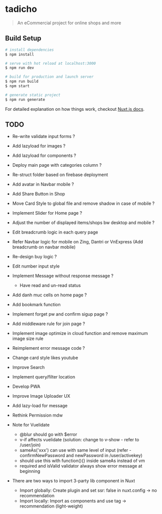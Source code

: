 # tadicho

> An eCommercial project for online shops and more

## Build Setup

``` bash
# install dependencies
$ npm install

# serve with hot reload at localhost:3000
$ npm run dev

# build for production and launch server
$ npm run build
$ npm start

# generate static project
$ npm run generate
```

For detailed explanation on how things work, checkout [Nuxt.js docs](https://nuxtjs.org).

## TODO

* Re-write validate input forms ?
* Add lazyload for images ?
* Add lazyload for components ?
* Deploy main page with categories column ?
* Re-struct folder based on firebase deployment
* Add avatar in Navbar mobile ?
* Add Share Button in Shop
* Move Card Style to global file and remove shadow in case of mobile ?
* Implement Slider for Home page ?
* Adjust the number of displayed items/shops bw desktop and mobile ?
* Edit breadcrumb logic in each query page
* Refer Navbar logic for mobile on Zing, Dantri or VnExpress (Add breadcrumb on navbar mobile)
* Re-design buy logic ?
* Edit number input style
* Implement Message without response message ?
  * Have read and un-read status
* Add danh muc cells on home page ?
* Add bookmark function
* Implement forget pw and confirm sigup page ?
* Add middleware rule for join page ?
* Implement image optimize in cloud function and remove maximum image size rule
* Reimplement error message code ?
* Change card style likes youtube
* Improve Search
* Implement query/filter location
* Develop PWA
* Improve Image Uploader UX
* Add lazy-load for message
* Rethink Permission mdw

* Note for Vuelidate
  * @blur should go with $error
  * v-if affects vuelidate (solution: change to v-show - refer to /user/join)
  * sameAs('xxx') can use with same level of input (refer - confirmNewPassword and newPassword in /user/activekey)
  * should use this with function(){} inside sameAs instead of vm
  * required and isValid validator always show error message at beginning

* There are two ways to import 3-party lib component in Nuxt
  * Import globally: Create plugin and set ssr: false in nuxt.config -> no recommendation
  * Import locally: Import as components and use <no-ssr/> tag -> recommendation (light-weight)